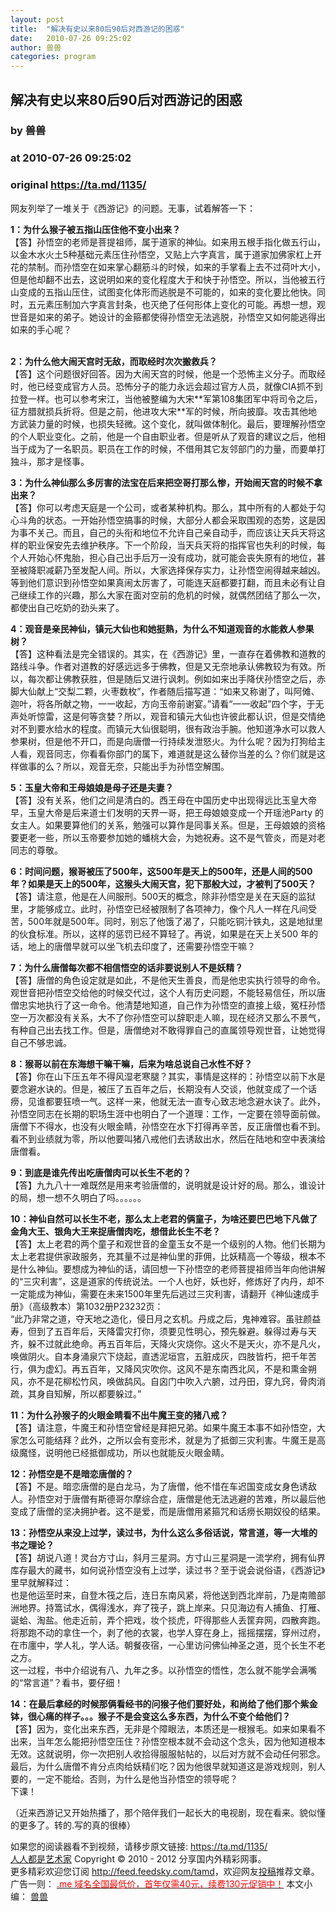 ```yaml
---
layout: post
title:  "解决有史以来80后90后对西游记的困惑"
date:   2010-07-26 09:25:02
author: 兽兽
categories: program
---
```


## 解决有史以来80后90后对西游记的困惑
### by 兽兽
### at 2010-07-26 09:25:02
### original <https://ta.md/1135/>

<p>网友列举了一堆关于《西游记》的问题。无事，试着解答一下：</p><p><strong>1：为什么猴子被五指山压住他不变小出来？</strong><br> 【答】孙悟空的老师是菩提祖师，属于道家的神仙。如来用五根手指化做五行山，以金木水火土5种基础元素压住孙悟空，又贴上六字真言，属于道家加佛家杠上开花的禁制。而孙悟空在如来掌心翻筋斗的时候，如来的手掌看上去不过荷叶大小，但是他却翻不出去，这说明如来的变化程度大于和快于孙悟空。所以，当他被五行山变成的五指山压住，试图变化体形而逃脱是不可能的，如来的变化要比他快。同时，五元素压制加六字真言封条，也灭绝了任何形体上变化的可能。再想一想，观世音是如来的弟子。她设计的金箍都使得孙悟空无法逃脱，孙悟空又如何能逃得出如来的手心呢？</p><p><span></span><br> <strong>2：为什么他大闹天宫时无敌，而取经时次次搬救兵？</strong><br> 【答】这个问题很好回答。因为大闹天宫的时候，他是一个恐怖主义分子。而取经时，他已经变成官方人员。恐怖分子的能力永远会超过官方人员，就像CIA抓不到拉登一样。也可以参考宋江，当他被整编为大宋**军第108集团军中将司令之后，征方腊就损兵折将。但是之前，他进攻大宋**军的时候，所向披靡。攻击其他地方武装力量的时候，也损失轻微。这个变化，就叫做体制化。最后，要理解孙悟空的个人职业变化。之前，他是一个自由职业者。但是听从了观音的建议之后，他相当于成为了一名职员。职员在工作的时候，不借用其它友邻部门的力量，而要单打独斗，那才是怪事。</p><p><strong>3：为什么神仙那么多厉害的法宝在后来把空哥打那么惨，开始闹天宫的时候不拿出来？</strong><br> 【答】你可以考虑天庭是一个公司，或者某种机构。那么，其中所有的人都处于勾心斗角的状态。一开始孙悟空搞事的时候，大部分人都会采取围观的态势，这是因为事不关己。而且，自己的头衔和地位不允许自己亲自动手，而应该让天兵天将这样的职业保安先去维护秩序。下一个阶段，当天兵天将的指挥官也失利的时候，每个人开始心怀鬼胎，担心自己出手后万一没有成功，就可能会丧失原有的地位，甚至被降职减薪乃至发配人间。所以，大家选择保存实力，让孙悟空闹得越来越凶。等到他们意识到孙悟空如果真闹太厉害了，可能连天庭都要打翻，而且未必有让自己继续工作的兴趣，那么大家在面对空前的危机的时候，就偶然团结了那么一次，都使出自己吃奶的劲头来了。</p><p><strong>4：观音是亲民神仙，镇元大仙也和她挺熟，为什么不知道观音的水能救人参果树？</strong><br> 【答】这种看法是完全错误的。其实，在《西游记》里，一直存在着佛教和道教的路线斗争。作者对道教的好感远远多于佛教，但是又无奈地承认佛教较为有效。所以，每次都让佛教获胜，但是随后又进行讽刺。例如如来出手降伏孙悟空之后，赤脚大仙献上“交梨二颗，火枣数枚”，作者随后描写道：“如来又称谢了，叫阿傩、迦叶，将各所献之物，一一收起，方向玉帝前谢宴。”请看“一一收起”四个字，于无声处听惊雷，这是何等贪婪？所以，观音和镇元大仙也许彼此都认识，但是交情绝对不到要水给水的程度。而镇元大仙很聪明，很有政治手腕。他知道净水可以救人参果树，但是他不开口，而是向唐僧一行持续发泄怒火。为什么呢？因为打狗给主人看，观音同志，你看看你部门的属下，难道就是这么替你当差的么？你们就是这样做事的么？所以，观音无奈，只能出手为孙悟空解围。</p><p><strong>5：玉皇大帝和王母娘娘是母子还是夫妻？</strong><br> 【答】没有关系，他们之间是清白的。西王母在中国历史中出现得远比玉皇大帝早，玉皇大帝是后来道士们发明的天界一哥，把王母娘娘变成一个开瑶池Party 的女主人。如果要算他们的关系，勉强可以算作是同事关系。但是，王母娘娘的资格要更老一些，所以玉帝要参加她的蟠桃大会，为她祝寿。这不是气管炎，而是对老同志的尊敬。</p><p><strong>6：时间问题，猴哥被压了500年，这500年是天上的500年，还是人间的500年？如果是天上的500年，这猴头大闹天宫，犯下那般大过，才被判了500天？</strong><br> 【答】请注意，他是在人间服刑。500天的概念，除非孙悟空是关在天庭的监狱里，才能够成立。此时，孙悟空已经被限制了各项神力，像个凡人一样在凡间受苦，500年就是500年。同时，别忘了他饿了渴了，只能吃铜汁铁丸，这是地狱里的伙食标准。所以，这样的惩罚已经不算轻了。再说，如果是在天上关500 年的话，地上的唐僧早就可以坐飞机去印度了，还需要孙悟空干嘛？</p><p><strong>7：为什么唐僧每次都不相信悟空的话非要说别人不是妖精？</strong><br> 【答】唐僧的角色设定就是如此，不是他天生善良，而是他忠实执行领导的命令。观世音把孙悟空交给他的时候交代过，这个人有历史问题，不能轻易信任，所以唐僧忠实地执行了这一命令。他清楚地知道，自己作为孙悟空的直接上级，冤枉孙悟空一万次都没有关系，大不了你孙悟空可以辞职走人嘛，现在经济又那么不景气，有种自己出去找工作。但是，唐僧绝对不敢得罪自己的直属领导观世音，让她觉得自己不够忠诚。</p><p><strong>8：猴哥以前在东海想干嘛干嘛，后来为啥总说自己水性不好？</strong><br> 【答】你在山下压五年不得风湿老寒腿？其实，事情是这样的：孙悟空以前下水是要念避水诀的。但是，被压了五百年之后，长期没有人交谈，他就变成了一个话痨，见谁都要狂喷一气。这样一来，他就无法一直专心致志地念避水诀了。此外，孙悟空同志在长期的职场生涯中也明白了一个道理：工作，一定要在领导面前做。唐僧下不得水，也没有火眼金睛，孙悟空在水下打得再辛苦，反正唐僧也看不到。看不到业绩就为零，所以他要叫猪八戒他们去诱敌出水，然后在陆地和空中表演给唐僧看。</p><p><strong>9：到底是谁先传出吃唐僧肉可以长生不老的？</strong><br> 【答】九九八十一难既然是用来考验唐僧的，说明就是设计好的局。那么，谁设计的局，想一想不久明白了吗。。。。。。</p><p><strong>10：神仙自然可以长生不老，那么太上老君的俩童子，为啥还要巴巴地下凡做了金角大王、银角大王来捉唐僧肉吃，想借此长生不老？</strong><br> 【答】太上老君的两个童子和观世音的金童玉女不是一个级别的人物。他们长期为太上老君提供家政服务，充其量不过是神仙里的菲佣，比妖精高一个等级，根本不是什么神仙。要想成为神仙的话，请回想一下孙悟空的老师菩提祖师当年向他讲解的“三灾利害”，这是道家的传统说法。一个人也好，妖也好，修炼好了内丹，却不一定能成为神仙，需要在未来1500年里先后逃过三灾利害，请翻开《神仙速成手册》（高级教本）第1032册P23232页：<br> “此乃非常之道，夺天地之造化，侵日月之玄机。丹成之后，鬼神难容。虽驻颜益寿，但到了五百年后，天降雷灾打你，须要见性明心，预先躲避。躲得过寿与天齐，躲不过就此绝命。再五百年后，天降火灾烧你。这火不是天火，亦不是凡火，唤做阴火。自本身涌泉穴下烧起，直透泥垣宫，五脏成灰，四肢皆朽，把千年苦行，俱为虚幻。再五百年，又降风灾吹你。这风不是东南西北风，不是和熏金朔风，亦不是花柳松竹风，唤做鸹风。自囟门中吹入六腑，过丹田，穿九窍，骨肉消疏，其身自知解，所以都要躲过。”</p><p><strong>11：为什么孙猴子的火眼金睛看不出牛魔王变的猪八戒？</strong><br> 【答】请注意，牛魔王和孙悟空曾经是拜把兄弟。如果牛魔王本事不如孙悟空，大家怎么可能结拜？此外，之所以会有变形术，就是为了抵御三灾利害。牛魔王是高级魔怪，说明他已经抵御成功，所以也就能反火眼金睛。</p><p><strong>12：孙悟空是不是暗恋唐僧的？</strong><br> 【答】不是。暗恋唐僧的是白龙马，为了唐僧，他不惜在车迟国变成女身色诱敌人。孙悟空对于唐僧有斯德哥尔摩综合症，唐僧是他无法逃避的苦难，所以最后他变成了唐僧的坚决拥护者。这不是爱，而是唐僧用紧箍咒和话痨长期奴役的结果。</p><p><strong>13：孙悟空从来没上过学，读过书，为什么这么多俗话说，常言道，等一大堆的书之理论？</strong><br> 【答】胡说八道！灵台方寸山，斜月三星洞。方寸山三星洞是一流学府，拥有仙界库存最大的藏书，如何说孙悟空没有上过学，读过书？至于说会说俗语，《西游记》里早就解释过：<br> 也是他运至时来，自登木筏之后，连日东南风紧，将他送到西北岸前，乃是南赡部洲地界。持篙试水，偶得浅水，弃了筏子，跳上岸来。只见海边有人捕鱼、打雁、诞蛤、淘盐。他走近前，弄个把戏，妆个掞虎，吓得那些人丢筐弃网，四散奔跑。将那跑不动的拿住一个，剥了他的衣裳，也学人穿在身上，摇摇摆摆，穿州过府，在市廛中，学人礼，学人话。朝餐夜宿，一心里访问佛仙神圣之道，觅个长生不老之方。<br> 这一过程，书中介绍说有八、九年之多。以孙悟空的悟性，怎么就不能学会满嘴的“常言道”？看书，要仔细！</p><p><strong>14：在最后拿经的时候那俩看经书的问猴子他们要好处，和尚给了他们那个紫金钵，很心痛的样子。。。猴子不是会变这么多东西，为什么不变个给他们？</strong><br> 【答】因为，变化出来东西，无非是个障眼法，本质还是一根猴毛。如来如果看不出来，当年怎么能把孙悟空压住？孙悟空根本就不会动这个念头，因为他知道根本无效。这就说明，你一次把别人收拾得服服帖帖的，以后对方就不会动任何邪念。<br> 最后，为什么唐僧不肯分点肉给妖精们吃？因为他很早就知道这是游戏规则，别人要的，一定不能给。否则，为什么是他当孙悟空的领导呢？<br> 下课！</p><p>（近来西游记又开始热播了，那个陪伴我们一起长大的电视剧，现在看来。貌似懂的更多了。转的.写的真的很棒）</p><p>如果您的阅读器看不到视频，请移步原文链接: <a href="https://ta.md/1135/">https://ta.md/1135/</a> <br> <a href="http://ta.md/">人人都是艺术家</a> Copyright ©   2010 - 2012 分享国内外精彩网事。<br> 更多精彩欢迎您订阅 <a href="http://feed.feedsky.com/tamd">http://feed.feedsky.com/tamd</a>，欢迎网友<a href="http://ta.md/delivery/">投稿</a>推荐文章。<br> 广告一则： <a href="http://zi.mu/domain"><font color="red">.me 域名全国最低价，首年仅需40元，续费130元促销中！</font></a> 本文小编： <a href="http://zou.lu/">兽兽</a></p>